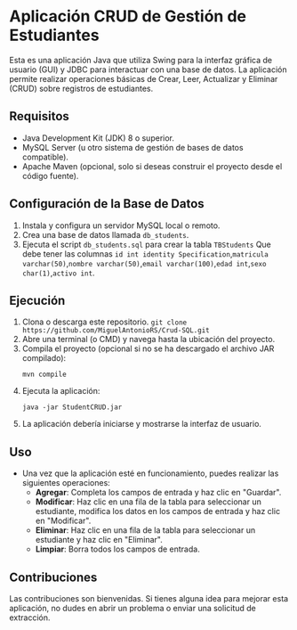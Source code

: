 # Aplicación CRUD de Gestión de Estudiantes

Esta es una aplicación Java que utiliza Swing para la interfaz gráfica de usuario (GUI) y JDBC para interactuar con una base de datos. La aplicación permite realizar operaciones básicas de Crear, Leer, Actualizar y Eliminar (CRUD) sobre registros de estudiantes.

## Requisitos

- Java Development Kit (JDK) 8 o superior.
- MySQL Server (u otro sistema de gestión de bases de datos compatible).
- Apache Maven (opcional, solo si deseas construir el proyecto desde el código fuente).

## Configuración de la Base de Datos

1. Instala y configura un servidor MySQL local o remoto.
2. Crea una base de datos llamada `db_students`.
3. Ejecuta el script `db_students.sql` para crear la tabla `TBStudents` Que debe tener las columnas `id int identity Specification`,`matricula varchar(50)`,`nombre varchar(50)`,`email varchar(100)`,`edad int`,`sexo char(1)`,`activo int`.

## Ejecución

1. Clona o descarga este repositorio. ```git clone https://github.com/MiguelAntonioRS/Crud-SQL.git```
2. Abre una terminal (o CMD) y navega hasta la ubicación del proyecto.
3. Compila el proyecto (opcional si no se ha descargado el archivo JAR compilado):
    ```
    mvn compile
    ```
4. Ejecuta la aplicación:
    ```
    java -jar StudentCRUD.jar
    ```
5. La aplicación debería iniciarse y mostrarse la interfaz de usuario.

## Uso

- Una vez que la aplicación esté en funcionamiento, puedes realizar las siguientes operaciones:
    - **Agregar**: Completa los campos de entrada y haz clic en "Guardar".
    - **Modificar**: Haz clic en una fila de la tabla para seleccionar un estudiante, modifica los datos en los campos de entrada y haz clic en "Modificar".
    - **Eliminar**: Haz clic en una fila de la tabla para seleccionar un estudiante y haz clic en "Eliminar".
    - **Limpiar**: Borra todos los campos de entrada.

## Contribuciones

Las contribuciones son bienvenidas. Si tienes alguna idea para mejorar esta aplicación, no dudes en abrir un problema o enviar una solicitud de extracción.


